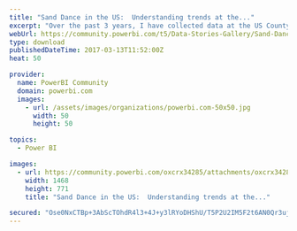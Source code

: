 ```yaml
---
title: "Sand Dance in the US:  Understanding trends at the..."
excerpt: "Over the past 3 years, I have collected data at the US County Level. In this dataset, I have over 100 columns of data for every county in the United"
webUrl: https://community.powerbi.com/t5/Data-Stories-Gallery/Sand-Dance-in-the-US-Understanding-trends-at-the-County-Level/m-p/141666
type: download
publishedDateTime: 2017-03-13T11:52:00Z
heat: 50

provider:
  name: PowerBI Community
  domain: powerbi.com
  images:
    - url: /assets/images/organizations/powerbi.com-50x50.jpg
      width: 50
      height: 50

topics:
  - Power BI

images:
  - url: https://community.powerbi.com/oxcrx34285/attachments/oxcrx34285/DataStoriesGallery/726/1/SandDanceImage.JPG
    width: 1468
    height: 771
    title: "Sand Dance in the US:  Understanding trends at the..."

secured: "Ose0NxCTBp+3AbScTOhdR4l3+4J+y3lRYoDHShU/T5P2U2IM5F2t6AN0Qr3uj/UdRoWbiSPg4d3OII9cWSrhgRdC5uj/GmUhOG6bYtMG4OQ5mjMAPQqFKC0k4dbEctU6IAV7rFfLfZIJkeNvCKFibouOvEZ57EPFoOzVDNrXbB058PDllLqTgsx4pxRcGsfKCp9t4eIwRMdqQpysUShNMxWaHhb6QRfbJdI2+gKbw8yKQQXVJ3is5X1yD4WaQzNcuCMuvEW+Ia+76ICgmKDY7T1ZF2ec4JYynIgmm8/bBQrWSFgCnIipALXms74xVGzAsfYg/hcVk/f33gK6QAEOhInwWb7twhNJ7sj+GI7VrerrI7qh6fm8pnMIO4sXwWcr;QDBKu80wcWZHm4XXtwiYyQ=="
---
```


